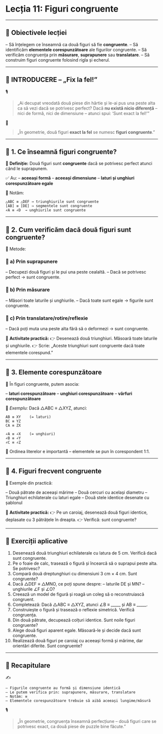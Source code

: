 # Lecția 11: Figuri congruente

------

## 🎯 Obiectivele lecției

 – Să înțelegem ce înseamnă ca două figuri să fie **congruente**.
 – Să identificăm **elementele corespunzătoare** ale figurilor congruente.
 – Să verificăm congruența prin **măsurare**, **suprapunere** sau **translatare**.
 – Să construim figuri congruente folosind rigla și echerul.

------

## 🔔 INTRODUCERE – „Fix la fel!”

🎙️

> „Ai decupat vreodată două piese din hârtie și le-ai pus una peste alta ca să vezi dacă se potrivesc perfect?
>  Dacă **nu există nicio diferență** – nici de formă, nici de dimensiune – atunci spui: ‘Sunt exact la fel!’”

🧠

> „În geometrie, două figuri **exact la fel** se numesc **figuri congruente**.”

------

## 🔹 1. Ce înseamnă figuri congruente?

🎯 **Definiție:**
 Două figuri sunt **congruente** dacă se potrivesc perfect atunci când le suprapunem.

✅ Au:
 – **aceeași formă**
 – **aceeași dimensiune**
 – **laturi și unghiuri corespunzătoare egale**

📌 Notăm:

```
△ABC ≡ △DEF → triunghiurile sunt congruente  
[AB] ≡ [DE] → segmentele sunt congruente  
∠A ≡ ∠D  → unghiurile sunt congruente
```

------

## 🔹 2. Cum verificăm dacă două figuri sunt congruente?

🧠 Metode:

### 🔸 a) Prin **suprapunere**

– Decupezi două figuri și le pui una peste cealaltă.
 – Dacă se potrivesc perfect → sunt congruente.

### 🔸 b) Prin **măsurare**

– Măsori toate laturile și unghiurile.
 – Dacă toate sunt egale → figurile sunt congruente.

### 🔸 c) Prin **translatare/rotire/reflexie**

– Dacă poți muta una peste alta fără să o deformezi → sunt congruente.

📌 **Activitate practică:**
 👉 Desenează două triunghiuri. Măsoară toate laturile și unghiurile.
 👉 Scrie: „Aceste triunghiuri sunt congruente dacă toate elementele corespund.”

------

## 🔹 3. Elemente corespunzătoare

📐 În figuri congruente, putem asocia:

– **laturi corespunzătoare**
 – **unghiuri corespunzătoare**
 – **vârfuri corespunzătoare**

📌 *Exemplu:*
 Dacă △ABC ≡ △XYZ, atunci:

```
AB ≡ XY    (= laturi)  
BC ≡ YZ  
CA ≡ ZX

∠A ≡ ∠X    (= unghiuri)  
∠B ≡ ∠Y  
∠C ≡ ∠Z
```

🎯 Ordinea literelor e importantă – elementele se pun în corespondent 1:1.

------

## 🔹 4. Figuri frecvent congruente

🎯 Exemple din practică:

– Două pătrate de aceeași mărime
 – Două cercuri cu același diametru
 – Triunghiuri echilaterale cu laturi egale
 – Două stele identice desenate cu șablonul

📌 **Activitate practică:**
 👉 Pe un caroiaj, desenează două figuri identice, deplasate cu 3 pătrățele în dreapta.
 👉 Verifică: sunt congruente?

------

## 🧪 Exerciții aplicative

1. Desenează două triunghiuri echilaterale cu latura de 5 cm. Verifică dacă sunt congruente.
2. Pe o foaie de calc, trasează o figură și încearcă să o suprapui peste alta. Se potrivesc?
3. Compară două dreptunghiuri cu dimensiuni 3 cm × 4 cm. Sunt congruente?
4. Dacă △DEF ≡ △MNO, ce poți spune despre:
    – laturile DE și MN?
    – unghiurile ∠F și ∠O?
5. Creează un model de figură și roagă un coleg să o reconstruiască congruent.
6. Completează: Dacă △ABC ≡ △XYZ, atunci ∠B ≡ _____ și AB ≡ _____.
7. Construiește o figură și trasează o reflexie simetrică. Verifică congruența.
8. Din două pătrate, decupează colțuri identice. Sunt noile figuri congruente?
9. Alege două figuri aparent egale. Măsoară-le și decide dacă sunt congruente.
10. Realizează două figuri pe caroiaj cu aceeași formă și mărime, dar orientări diferite. Sunt congruente?

------

## 🔁 Recapitulare

✍️

```
– Figurile congruente au formă și dimensiune identică  
– Le putem verifica prin: suprapunere, măsurare, translatare  
– Notăm: ≡  
– Elementele corespunzătoare trebuie să aibă aceeași lungime/măsură
```

🎙️

> „În geometrie, congruența înseamnă perfecțiune – două figuri care se potrivesc exact, ca două piese de puzzle bine făcute.”